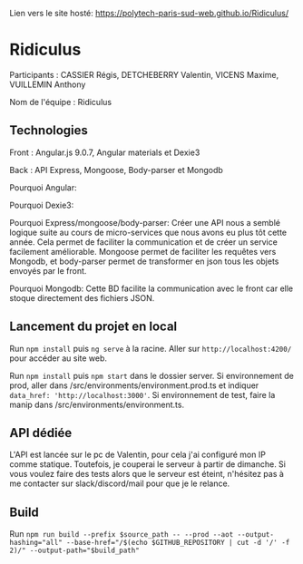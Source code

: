 

Lien vers le site hosté: https://polytech-paris-sud-web.github.io/Ridiculus/

# Ridiculus

Participants : CASSIER Régis, DETCHEBERRY Valentin, VICENS Maxime, VUILLEMIN Anthony

Nom de l'équipe : Ridiculus

## Technologies

Front : Angular.js 9.0.7, Angular materials et Dexie3

Back : API Express, Mongoose, Body-parser et Mongodb

Pourquoi Angular:

Pourquoi Dexie3:

Pourquoi Express/mongoose/body-parser:
Créer une API nous a semblé logique suite au cours de micro-services que nous avons eu plus tôt cette année. Cela permet de faciliter la communication et de créer un service facilement améliorable. Mongoose permet de faciliter les requêtes vers Mongodb, et body-parser permet de transformer en json tous les objets envoyés par le front.

Pourquoi Mongodb:
Cette BD facilite la communication avec le front car elle stoque directement des fichiers JSON.

## Lancement du projet en local

Run `npm install` puis `ng serve` à la racine. Aller sur `http://localhost:4200/` pour accéder au site web.

Run `npm install` puis `npm start` dans le dossier server. Si environnement de prod, aller dans /src/environments/environment.prod.ts et indiquer `data_href: 'http://localhost:3000'`. Si environnement de test, faire la manip dans /src/environments/environment.ts.

## API dédiée

L'API est lancée sur le pc de Valentin, pour cela j'ai configuré mon IP comme statique. Toutefois, je couperai le serveur à partir de dimanche. Si vous voulez faire des tests alors que le serveur est éteint, n'hésitez pas à me contacter sur slack/discord/mail pour que je le relance.

## Build

Run `npm run build --prefix $source_path -- --prod --aot --output-hashing="all" --base-href="/$(echo $GITHUB_REPOSITORY | cut -d '/' -f 2)/" --output-path="$build_path"`